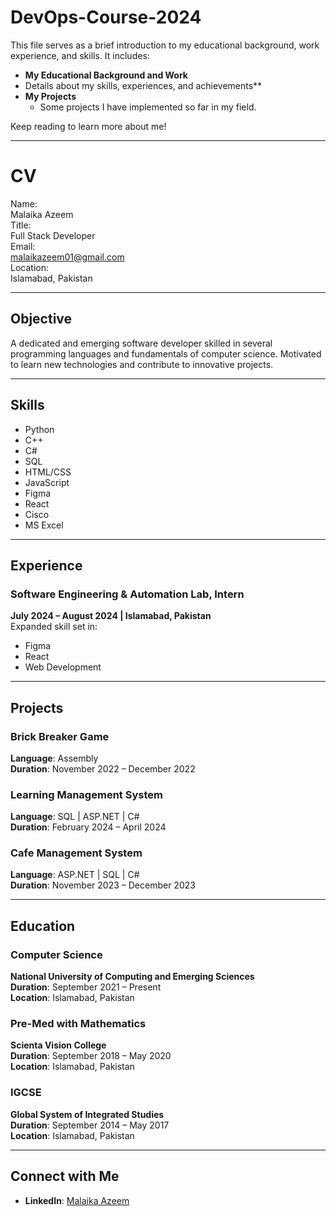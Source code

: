# **DevOps-Course-2024**

This file serves as a brief introduction to my educational background, work experience, and skills. It includes:

- **My Educational Background and Work**  
- Details about my skills, experiences, and achievements**  
- **My Projects**  
  - Some projects I have implemented so far in my field.  

Keep reading to learn more about me!

---

# **CV**

Name:  
Malaika Azeem  
Title:  
Full Stack Developer  
Email:  
[malaikazeem01@gmail.com](mailto:malaikazeem01@gmail.com)  
Location:  
Islamabad, Pakistan  

---

## **Objective**  
A dedicated and emerging software developer skilled in several programming languages and fundamentals of computer science. Motivated to learn new technologies and contribute to innovative projects.

---

## **Skills**
- Python  
- C++  
- C#  
- SQL  
- HTML/CSS  
- JavaScript  
- Figma  
- React  
- Cisco  
- MS Excel  

---

## **Experience**

### **Software Engineering & Automation Lab, Intern**  
**July 2024 – August 2024 | Islamabad, Pakistan**  
Expanded skill set in:  
- Figma  
- React  
- Web Development  

---

## **Projects**

### Brick Breaker Game  
**Language**: Assembly  
**Duration**: November 2022 – December 2022  

### Learning Management System 
**Language**: SQL | ASP.NET | C#  
**Duration**: February 2024 – April 2024  

### Cafe Management System 
**Language**: ASP.NET | SQL | C#  
**Duration**: November 2023 – December 2023  

---

## **Education**

### **Computer Science**  
**National University of Computing and Emerging Sciences**  
**Duration**: September 2021 – Present  
**Location**: Islamabad, Pakistan  

### **Pre-Med with Mathematics**  
**Scienta Vision College**  
**Duration**: September 2018 – May 2020  
**Location**: Islamabad, Pakistan  

### **IGCSE**  
**Global System of Integrated Studies**  
**Duration**: September 2014 – May 2017  
**Location**: Islamabad, Pakistan  

---

## **Connect with Me**  
- **LinkedIn**: [Malaika Azeem](https://www.linkedin.com/in/malaika191az/)

